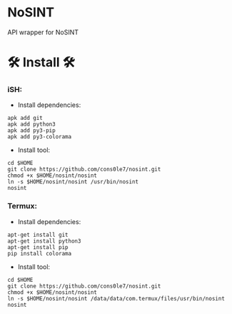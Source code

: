 # NoSINT 
API wrapper for NoSINT 

# 🛠️ Install 🛠️

### iSH:
- Install dependencies: 
```
apk add git
apk add python3
apk add py3-pip
apk add py3-colorama
```
- Install tool: 
```
cd $HOME
git clone https://github.com/cons0le7/nosint.git
chmod +x $HOME/nosint/nosint
ln -s $HOME/nosint/nosint /usr/bin/nosint
nosint
```
### Termux: 
- Install dependencies: 
```
apt-get install git
apt-get install python3
apt-get install pip 
pip install colorama
```
- Install tool: 
```
cd $HOME
git clone https://github.com/cons0le7/nosint.git
chmod +x $HOME/nosint/nosint
ln -s $HOME/nosint/nosint /data/data/com.termux/files/usr/bin/nosint
nosint
```
